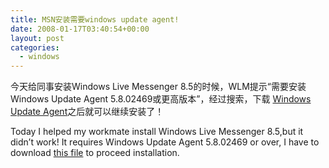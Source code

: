 ```yaml
---
title: MSN安装需要windows update agent!
date: 2008-01-17T03:40:54+00:00
layout: post
categories:
  - windows
---
```


今天给同事安装Windows Live Messenger 8.5的时候，WLM提示“需要安装 Windows Update Agent 5.8.02469或更高版本”，经过搜索，下载 [Windows Update Agent](http://download.windowsupdate.com/v7/windowsupdate/redist/standalone/WindowsUpdateAgent30-x86.exe "GetIt")之后就可以继续安装了！

Today I helped my workmate install Windows Live Messenger 8.5,but it didn’t work! It requires Windows Update Agent 5.8.02469 or over, I have to download [this file](http://download.windowsupdate.com/v7/windowsupdate/redist/standalone/WindowsUpdateAgent30-x86.exe "GetIt") to proceed installation.
